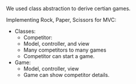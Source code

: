 We used class abstraction to derive certian games.

Implementing Rock, Paper, Scissors for MVC:
* Classes:
	* Competitor: 
	* Model, controller, and view
	* Many competitors to many games
	* Competitor can start a game.
* Game: 
	* Model, controller, view
	* Game can show competitor details.
